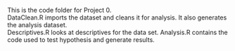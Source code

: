 This is the code folder for Project 0.  
DataClean.R imports the dataset and cleans it for analysis. It also generates the analysis dataset.  
Descriptives.R looks at descriptives for the data set.
Analysis.R contains the code used to test hypothesis and generate results. 
